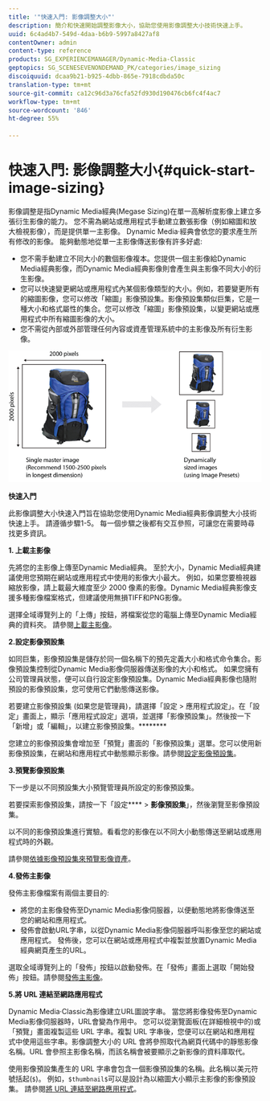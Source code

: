 ```yaml
---
title: '"快速入門: 影像調整大小"'
description: 簡介和快速開始調整影像大小，協助您使用影像調整大小技術快速上手。
uuid: 6c4ad4b7-549d-4daa-b6b9-5997a8427af8
contentOwner: admin
content-type: reference
products: SG_EXPERIENCEMANAGER/Dynamic-Media-Classic
geptopics: SG_SCENESEVENONDEMAND_PK/categories/image_sizing
discoiquuid: dcaa9b21-b925-4dbb-865e-7918cdbda50c
translation-type: tm+mt
source-git-commit: ca12c96d3a76cfa52fd930d190476cb6fc4f4ac7
workflow-type: tm+mt
source-wordcount: '846'
ht-degree: 55%

---
```



# 快速入門: 影像調整大小{#quick-start-image-sizing}

影像調整是指Dynamic Media經典(Megase Sizing)在單一高解析度影像上建立多張衍生影像的能力。 您不需為網站或應用程式手動建立數張影像（例如縮圖和放大檢視影像），而是提供單一主影像。 Dynamic Media·經典會依您的要求產生所有修改的影像。 能夠動態地從單一主影像傳送影像有許多好處:

* 您不需手動建立不同大小的數個影像複本。您提供一個主影像給Dynamic Media經典影像，而Dynamic Media經典影像則會產生與主影像不同大小的衍生影像。
* 您可以快速變更網站或應用程式內某個影像類型的大小。例如，若要變更所有的縮圖影像，您可以修改「縮圖」影像預設集。影像預設集類似巨集，它是一種大小和格式屬性的集合。您可以修改「縮圖」影像預設集，以變更網站或應用程式中所有縮圖影像的大小。
* 您不需從內部或外部管理任何內容或資產管理系統中的主影像及所有衍生影像。

![您可以建立不同大小的多個衍生影像，這些影像與相同的高解析度主檔案不同。](/help/assets/is_derivative_sizes_popup.png)

**快速入門**

此影像調整大小快速入門旨在協助您使用Dynamic Media經典影像調整大小技術快速上手。 請遵循步驟1-5。 每一個步驟之後都有交互參照，可讓您在需要時尋找更多資訊。

**1. 上載主影像**

先將您的主影像上傳至Dynamic Media經典。 至於大小，Dynamic Media經典建議使用您預期在網站或應用程式中使用的影像大小最大。 例如，如果您要檢視器縮放影像，請上載最大維度至少 2000 像素的影像。Dynamic Media經典影像支援多種影像檔案格式，但建議使用無損TIFF和PNG影像。

選擇全域導覽列上的「上傳」按鈕，將檔案從您的電腦上傳至Dynamic Media經典的資料夾。 請參閱[上載主影像](uploading-master-images.md#uploading_master_images)。

**2.設定影像預設集**

如同巨集，影像預設集是儲存於同一個名稱下的預先定義大小和格式命令集合。影像預設集控制從Dynamic Media影像伺服器傳送影像的大小和格式。 如果您擁有公司管理員狀態，便可以自行設定影像預設集。Dynamic Media經典影像也隨附預設的影像預設集，您可使用它們動態傳送影像。

若要建立影像預設集 (如果您是管理員)，請選擇「設定 > 應用程式設定」。在「設定」畫面上，顯示「應用程式設定」選項，並選擇「影像預設集」。然後按一下「新增」或「編輯」，以建立影像預設集。********

您建立的影像預設集會增加至「預覽」畫面的「影像預設集」選單。您可以使用新影像預設集，在網站和應用程式中動態顯示影像。請參閱[設定影像預設集](setting-image-presets.md#setting_up_image_presets)。

**3.預覽影像預設集**

下一步是以不同預設集大小預覽管理員所設定的影像預設集。

若要探索影像預設集，請按一下「設定&#x200B;**** > **影像預設集**」，然後瀏覽至影像預設集。

以不同的影像預設集進行實驗。看看您的影像在以不同大小動態傳送至網站或應用程式時的外觀。

請參閱[依據影像預設集來預覽影像資產](previewing-asset.md#previewing_an_image_asset_based_on_its_image_preset)。

**4.發佈主影像**

發佈主影像檔案有兩個主要目的:

* 將您的主影像發佈至Dynamic Media影像伺服器，以便動態地將影像傳送至您的網站和應用程式。
* 發佈會啟動URL字串，以從Dynamic Media影像伺服器呼叫影像至您的網站或應用程式。 發佈後，您可以在網站或應用程式中複製並放置Dynamic Media經典網頁產生的URL。

選取全域導覽列上的「發佈」按鈕以啟動發佈。在「發佈」畫面上選取「開始發佈」按鈕。請參閱[發佈主影像](publishing-master-images.md#publishing_master_images)。

**5.將 URL 連結至網路應用程式**

Dynamic Media·Classic為影像建立URL圖說字串。 當您將影像發佈至Dynamic Media影像伺服器時，URL會變為作用中。 您可以從瀏覽面板(在詳細檢視中的)或「預覽」畫面複製這些 URL 字串。複製 URL 字串後，您便可以在網站和應用程式中使用這些字串。影像調整大小的 URL 會將參照取代為網頁代碼中的靜態影像名稱。URL 會參照主影像名稱，而該名稱會被要顯示之新影像的資料庫取代。

使用影像預設集產生的 URL 字串會包含一個影像預設集的名稱。此名稱以美元符號括起(`$`)。 例如，`$thumbnail$`可以是設計為以縮圖大小顯示主影像的影像預設集。 請參閱[將 URL 連結至網路應用程式](linking-urls-web-application.md#linking_urls_to_your_web_application)。

